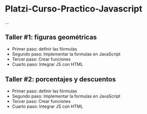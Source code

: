 # Platzi-Curso-Practico-Javascript

...

## Taller #1: figuras geométricas

- Primer paso: definir las fórmulas
- Segundo paso: Implementar la formulas en JavaScript
- Tercer paso: Crear funciones
- Cuarto paso: Integrar JS con HTML

## Taller #2: porcentajes y descuentos

- Primer paso: definir las fórmulas
- Segundo paso: Implementar la formulas en JavaScript
- Tercer paso: Crear funciones
- Cuarto paso: Integrar JS con HTML
